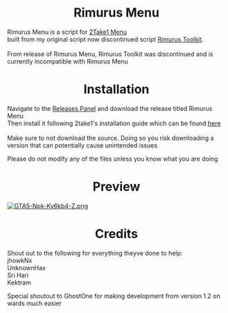 <h1 align="center">Rimurus Menu</h1>

 Rimurus Menu is a script for [2Take1 Menu](https://gta.2take1.menu/) <br/>
 built from my original script now discontinued script [Rimurus Toolkit](https://github.com/Rimmuru/Rimurus-2T1-Scripts/tree/main/Rimurus%20Scripts/Rimurus%20Toolkit).<br/><br/>
 From release of Rimurus Menu, Rimurus Toolkit was discontinued and is currently incompatible with Rimurus Menu <br/>

 
<h1 align="center">Installation</h1>

Navigate to the [Releases Panel](https://github.com/Rimmuru/Rimurus-2T1-Scripts/releases/) and download the release titled Rimurus Menu<br/>
Then install it following 2take1's installation guide which can be found [here](https://gta.2take1.menu/features/local/scripts/)<br/><br/>
Make sure to not download the source. Doing so you risk downloading a version that can potentially cause unintended issues<br/>

Please do not modify any of the files unless you know what you are doing
<h1 align="center">Preview</h1>

[![GTA5-Npk-Ky6kb4-Z.png](https://i.postimg.cc/zXhJd7X0/Application-Frame-Host-3-Vri7-A74-EI.png)](https://postimg.cc/bszcrQnt)


<h1 align="center">Credits</h1>

 Shout out to the following for everything theyve done to help:<br/>
 jhowkNx<br/> 
 UnknownHax<br/> 
 Sri Hari<br/> 
 Kektram

Special shoutout to GhostOne for making development from version 1.2 on wards much easier